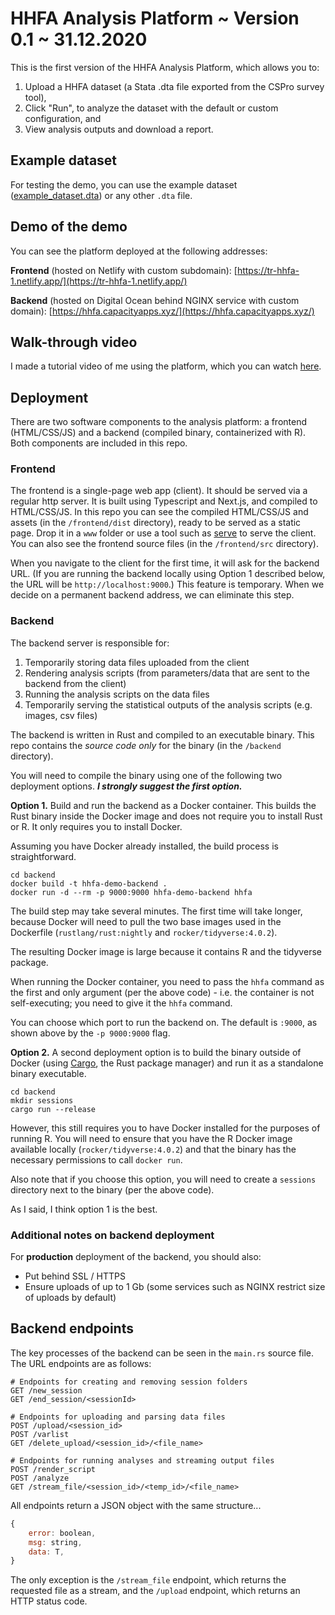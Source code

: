 
# HHFA Analysis Platform ~ Version 0.1 ~ 31.12.2020

This is the first version of the HHFA Analysis Platform, which allows you to:

1. Upload a HHFA dataset (a Stata .dta file exported from the CSPro survey tool),
2. Click "Run", to analyze the dataset with the default or custom configuration, and
3. View analysis outputs and download a report.

## Example dataset

For testing the demo, you can use the example dataset ([example_dataset.dta](https://github.com/timroberton/hhfa-demo/blob/master/example_dataset.dta)) or any other `.dta` file.

## Demo of the demo

You can see the platform deployed at the following addresses:

**Frontend** (hosted on Netlify with custom subdomain): [https://tr-hhfa-1.netlify.app/](https://tr-hhfa-1.netlify.app/)

**Backend** (hosted on Digital Ocean behind NGINX service with custom domain): [https://hhfa.capacityapps.xyz/](https://hhfa.capacityapps.xyz/)

## Walk-through video

I made a tutorial video of me using the platform, which you can watch [here](https://tr-hhfa-1.netlify.app/tutorial).

## Deployment

There are two software components to the analysis platform: a frontend (HTML/CSS/JS) and a backend (compiled binary, containerized with R). Both components are included in this repo.

### Frontend

The frontend is a single-page web app (client). It should be served via a regular http server. It is built using Typescript and Next.js, and compiled to HTML/CSS/JS. In this repo you can see the compiled HTML/CSS/JS and assets (in the `/frontend/dist` directory), ready to be served as a static page. Drop it in a `www` folder or use a tool such as [serve](https://www.npmjs.com/package/serve) to serve the client. You can also see the frontend source files (in the `/frontend/src` directory).

When you navigate to the client for the first time, it will ask for the backend URL. (If you are running the backend locally using Option 1 described below, the URL will be `http://localhost:9000`.) This feature is temporary. When we decide on a permanent backend address, we can eliminate this step.

### Backend

The backend server is responsible for:

1. Temporarily storing data files uploaded from the client
2. Rendering analysis scripts (from parameters/data that are sent to the backend from the client)
3. Running the analysis scripts on the data files
4. Temporarily serving the statistical outputs of the analysis scripts (e.g. images, csv files)

The backend is written in Rust and compiled to an executable binary. This repo contains the *source code only* for the binary (in the `/backend` directory).

You will need to compile the binary using one of the following two deployment options. **_I strongly suggest the first option._**

**Option 1.** Build and run the backend as a Docker container. This builds the Rust binary inside the Docker image and does not require you to install Rust or R. It only requires you to install Docker.

Assuming you have Docker already installed, the build process is straightforward.

```
cd backend
docker build -t hhfa-demo-backend .
docker run -d --rm -p 9000:9000 hhfa-demo-backend hhfa
```

The build step may take several minutes. The first time will take longer, because Docker will need to pull the two base images used in the Dockerfile (`rustlang/rust:nightly` and `rocker/tidyverse:4.0.2`).

The resulting Docker image is large because it contains R and the tidyverse package.

When running the Docker container, you need to pass the `hhfa` command as the first and only argument (per the above code) - i.e. the container is not self-executing; you need to give it the `hhfa` command.

You can choose which port to run the backend on. The default is `:9000`, as shown above by the `-p 9000:9000` flag.

**Option 2.** A second deployment option is to build the binary outside of Docker (using [Cargo](https://doc.rust-lang.org/cargo/index.html), the Rust package manager) and run it as a standalone binary executable.

```
cd backend
mkdir sessions
cargo run --release
```

However, this still requires you to have Docker installed for the purposes of running R. You will need to ensure that you have the R Docker image available locally (`rocker/tidyverse:4.0.2`) and that the binary has the necessary permissions to call `docker run`.

Also note that if you choose this option, you will need to create a `sessions` directory next to the binary (per the above code).

As I said, I think option 1 is the best.

### Additional notes on backend deployment

For **production** deployment of the backend, you should also:

- Put behind SSL / HTTPS
- Ensure uploads of up to 1 Gb (some services such as NGINX restrict size of uploads by default)

## Backend endpoints

The key processes of the backend can be seen in the `main.rs` source file. The URL endpoints are as follows:

```shell
# Endpoints for creating and removing session folders
GET /new_session
GET /end_session/<sessionId>

# Endpoints for uploading and parsing data files
POST /upload/<session_id>
POST /varlist
GET /delete_upload/<session_id>/<file_name>

# Endpoints for running analyses and streaming output files
POST /render_script
POST /analyze
GET /stream_file/<session_id>/<temp_id>/<file_name>
```

All endpoints return a JSON object with the same structure...

```javascript
{
    error: boolean,
    msg: string,
    data: T,
}
```

The only exception is the `/stream_file` endpoint, which returns the requested file as a stream, and the `/upload` endpoint, which returns an HTTP status code.
